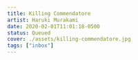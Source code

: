 ```yaml
---
title: Killing Commendatore
artist: Haruki Murakami
date: 2020-02-01T11:01:18-0500
status: Queued
cover: ./assets/killing-commendatore.jpg
tags: ["inbox"]
---
```

